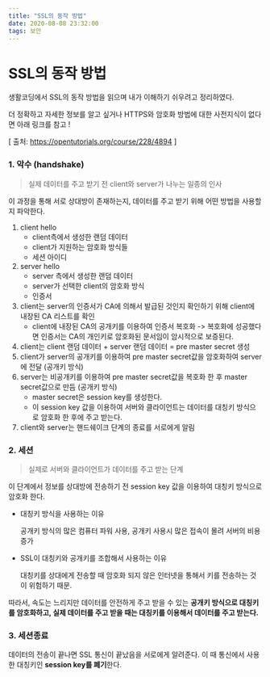 ```yaml
---
title: "SSL의 동작 방법"
date: 2020-08-08 23:32:00
tags: 보안
---
```


# SSL의 동작 방법

생활코딩에서 SSL의 동작 방법을 읽으며 내가 이해하기 쉬우려고 정리하였다.

더 정확하고 자세한 정보를 알고 싶거나 HTTPS와 암호화 방법에 대한 사전지식이 없다면 아래 링크를 참고 ! 

[ 출처: https://opentutorials.org/course/228/4894 ]

### 1. 악수 (handshake)

> 실제 데이터를 주고 받기 전 client와 server가 나누는 일종의 인사

이 과정을 통해 서로 상대방이 존재하는지, 데이터를 주고 받기 위해 어떤 방법을 사용할지 파악한다.

1. client hello
   - client측에서 생성한 랜덤 데이터
   - client가 지원하는 암호화 방식들
   - 세션 아이디
2. server hello 
   - server 측에서 생성한 랜덤 데이터
   - server가 선택한 client의 암호화 방식
   - 인증서
3. client는 server의 인증서가 CA에 의해서 발급된 것인지 확인하기 위해 client에 내장된 CA 리스트를 확인
   - client에 내장된 CA의 공개키를 이용하여 인증서 복호화 -> 복호화에 성공했다면 인증서는 CA의 개인키로 암호화된 문서임이 암시적으로 보증된다.
4. client는 client 랜덤 데이터 + server 랜덤 데이터 = pre master secret 생성
5. client가 server의 공개키를 이용하여 pre master secret값을 암호화하여 server에 전달 (공개키 방식)
6. server는 비공개키를 이용하여 pre master secret값을 복호화 한 후 master secret값으로 만듬 (공개키 방식)
   - master secret은 session key를 생성한다.
   - 이 session key 값을 이용하여 서버와 클라이언트는 데이터를 대칭키 방식으로 암호화 한 후에 주고 받는다.
7. client와 server는 핸드쉐이크 단계의 종료를 서로에게 알림



### 2. 세션

> 실제로 서버와 클라이언트가 데이터를 주고 받는 단계

이 단계에서 정보를 상대방에 전송하기 전 session key 값을 이용하여 대칭키 방식으로 암호화 한다. 

- 대칭키 방식을 사용하는 이유 

  공개키 방식의 많은 컴퓨터 파워 사용, 공개키 사용시 많은 접속이 몰려 서버의 비용 증가 

- SSL이 대칭키와 공개키를 조합해서 사용하는 이유

  대칭키를 상대에게 전송할 때 암호화 되지 않은 인터넷을 통해서 키를 전송하는 것이 위험하기 때문.

따라서, 속도는 느리지만 데이터를 안전하게 주고 받을 수 있는 **공개키 방식으로 대칭키를 암호화하고, 실제 데이터를 주고 받을 때는 대칭키를 이용해서 데이터를 주고 받는다.**



### 3. 세션종료

데이터의 전송이 끝나면 SSL 통신이 끝났음을 서로에게 알려준다. 이 때 통신에서 사용한 대칭키인 **session key를 폐기**한다.